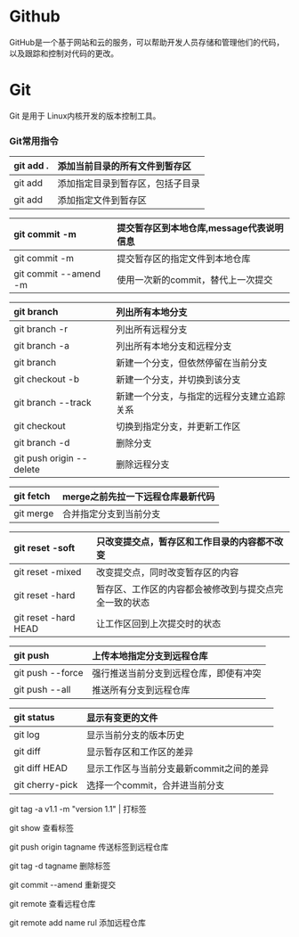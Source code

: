 # Github

GitHub是一个基于网站和云的服务，可以帮助开发人员存储和管理他们的代码，以及跟踪和控制对代码的更改。

# Git

Git 是用于 Linux内核开发的版本控制工具。

### Git常用指令

| git add .       | 添加当前目录的所有文件到暂存区   |
| :-------------- | :------------------------------- |
| git add <dir>   | 添加指定目录到暂存区，包括子目录 |
| git add <file1> | 添加指定文件到暂存区             |

| git commit -m <message>         | 提交暂存区到本地仓库,message代表说明信息 |
| :------------------------------ | :--------------------------------------- |
| git commit <file1> -m <message> | 提交暂存区的指定文件到本地仓库           |
| git commit --amend -m <message> | 使用一次新的commit，替代上一次提交       |

| git branch                                 | 列出所有本地分支                           |
| :----------------------------------------- | :----------------------------------------- |
| git branch -r                              | 列出所有远程分支                           |
| git branch -a                              | 列出所有本地分支和远程分支                 |
| git branch <branch-name>                   | 新建一个分支，但依然停留在当前分支         |
| git checkout -b <branch-name>              | 新建一个分支，并切换到该分支               |
| git branch --track <branch><remote-branch> | 新建一个分支，与指定的远程分支建立追踪关系 |
| git checkout <branch-name>                 | 切换到指定分支，并更新工作区               |
| git branch -d <branch-name>                | 删除分支                                   |
| git push origin --delete <branch-name>     | 删除远程分支                               |

| git fetch <remote> | merge之前先拉一下远程仓库最新代码 |
| :----------------- | :-------------------------------- |
| git merge <branch> | 合并指定分支到当前分支            |

| git reset -soft <commit>  | 只改变提交点，暂存区和工作目录的内容都不改变           |
| :------------------------ | :----------------------------------------------------- |
| git reset -mixed <commit> | 改变提交点，同时改变暂存区的内容                       |
| git reset -hard <commit>  | 暂存区、工作区的内容都会被修改到与提交点完全一致的状态 |
| git reset -hard HEAD      | 让工作区回到上次提交时的状态                           |

| git push <remote><branch> | 上传本地指定分支到远程仓库             |
| :------------------------ | :------------------------------------- |
| git push <remote> --force | 强行推送当前分支到远程仓库，即使有冲突 |
| git push <remote> --all   | 推送所有分支到远程仓库                 |

| git status               | 显示有变更的文件                         |
| :----------------------- | :--------------------------------------- |
| git log                  | 显示当前分支的版本历史                   |
| git diff                 | 显示暂存区和工作区的差异                 |
| git diff HEAD            | 显示工作区与当前分支最新commit之间的差异 |
| git cherry-pick <commit> | 选择一个commit，合并进当前分支           |

git tag -a v1.1 -m "version 1.1"    |  打标签

git show  查看标签

git push origin tagname 传送标签到远程仓库

git tag -d tagname 删除标签

git commit --amend   重新提交

git remote 查看远程仓库

git remote add name rul  添加远程仓库